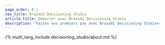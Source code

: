 ```yaml
---
page_order: 0.1
nav_title: BrazeAI Decisioning Studio
article_title: Démarrer avec BrazeAI Decisioning Studio 
description: "Faites vos premiers pas avec BrazeAI Decisioning Studio<sup>TM</sup> pour prendre des décisions individualisées, basées sur l’IA, qui maximisent tous vos indicateurs d'entreprise"
---
```


{% multi_lang_include decisioning_studio/about.md %}
